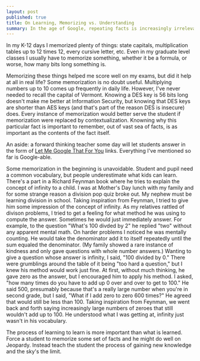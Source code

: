 ```yaml
---
layout: post
published: true
title: On Learning, Memorizing vs. Understanding
summary: In the age of Google, repeating facts is increasingly irrelevant
---
```


In my K-12 days I memorized plenty of things: state capitals, multiplication tables up to 12 times 12, every cursive letter, etc.  Even in my graduate level classes I usually have to memorize something, whether it be a formula, or worse, how many bits long something is.

Memorizing these things helped me score well on my exams, but did it help at all in real life?  Some memorization is no doubt useful.  Multiplying numbers up to 10 comes up frequently in daily life.  However, I've never needed to recall the capital of Vermont.  Knowing a DES key is 56 bits long doesn't make me better at Information Security, but knowing that DES keys are shorter than AES keys (and that's part of the reason DES is insecure) does.  Every instance of memorization would better serve the student if memorization were replaced by contextualization.  Knowning why this particular fact is important to remember, out of vast sea of facts, is as important as the contents of the fact itself.

An aside: a forward thinking teacher some day will let students answer in the form of [Let Me Google That For You](http://lmgtfy.com/) links.  Everything I've mentioned so far is Google-able.

Some memorization in the beginning is unavoidable.  Student and pupil need a common vocabulary, but people underestimate what kids can learn.  There's a part in a Richard Feynman book where he tries to explain the concept of infinity to a child.  I was at Mother's Day lunch with my family and for some strange reason a division pop quiz broke out.  My nephew must be learning division in school.  Taking inspiration from Feynman, I tried to give him some impression of the concept of infinity.  As my relatives rattled of divison problems, I tried to get a feeling for what method he was using to compute the answer.  Sometimes he would just immediately answer.  For example, to the question "What's 100 divded by 2" he replied "two" without any apparent mental math.  On harder problems I noticed he was mentally counting.  He would take the denominator add it to itself repeatedly until the sum equaled the denominator.  (My family showed a rare instance of kindness and only gave questions with whole number answers.)  Wanting to give a question whose answer is infinity, I said, "100 divided by 0."  There were grumblings around the table of it being "too hard a question," but I knew his method would work just fine.  At first, without much thinking, he gave zero as the answer, but I encouraged him to apply his method.  I asked, "how many times do you have to add up 0 over and over to get to 100."  He said 500, presumably because that's a really large number when you're in second grade, but I said, "What if I add zero to zero 600 times?"  He agreed that would still be less than 100.  Taking inspiration from Feynman, we went back and forth saying increasingly large numbers of zeroes that still wouldn't add up to 100.  He understood what I was getting at, infinity just wasn't in his vocabulary.

The process of learning to learn is more important than what is learned.  Force a student to memorize some set of facts and he might do well on Jeopardy.  Instead teach the student the process of gaining new knowledge and the sky's the limit.

